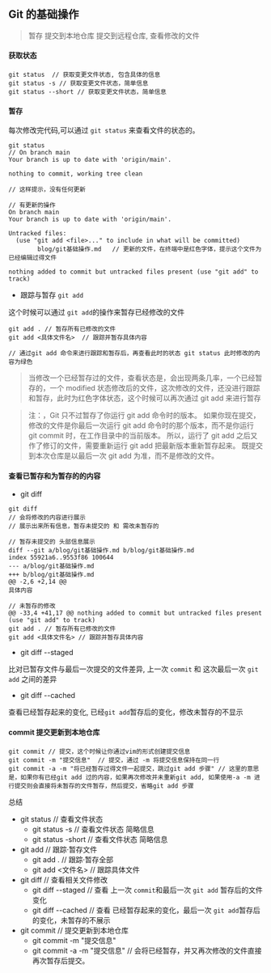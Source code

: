 ## Git 的基础操作

> 暂存 提交到本地仓库 提交到远程仓库, 查看修改的文件

#### 获取状态

```
git status  // 获取变更文件状态, 包含具体的信息
git status -s // 获取变更文件状态，简单信息
git status --short // 获取变更文件状态，简单信息
```

#### 暂存

每次修改完代码,可以通过 `git status` 来查看文件的状态的。

```
git status
// On branch main
Your branch is up to date with 'origin/main'.

nothing to commit, working tree clean

// 这样提示，没有任何更新

// 有更新的操作
On branch main
Your branch is up to date with 'origin/main'.

Untracked files:
  (use "git add <file>..." to include in what will be committed)
        blog/git基础操作.md   // 更新的文件，在终端中是红色字体，提示这个文件为已经编辑过得文件

nothing added to commit but untracked files present (use "git add" to track)
```

- 跟踪与暂存 `git add`

这个时候可以通过 `git add`的操作来暂存已经修改的文件

```
git add . // 暂存所有已修改的文件
git add <具体文件名>  // 跟踪并暂存具体内容

// 通过git add 命令来进行跟踪和暂存后，再查看此时的状态 git status 此时修改的内容为绿色
```

> 当修改一个已经暂存过的文件，查看状态是，会出现两条几率，一个已经暂存的，一个 modified 状态修改后的文件，这次修改的文件，还没进行跟踪和暂存，此时为红色字体状态，这个时候可以再次通过 git add 来进行暂存

> 注：，Git 只不过暂存了你运行 git add 命令时的版本。 如果你现在提交，修改的文件是你最后一次运行 git add 命令时的那个版本，而不是你运行 git commit 时，在工作目录中的当前版本。 所以，运行了 git add 之后又作了修订的文件，需要重新运行 git add 把最新版本重新暂存起来。 既提交到本次仓库是以最后一次 git add 为准，而不是修改的文件。

#### 查看已暂存和为暂存的的内容

- git diff

```
git diff
// 会将修改的内容进行展示
// 展示出来所有信息，暂存未提交的 和 需改未暂存的

// 暂存未提交的 头部信息展示
diff --git a/blog/git基础操作.md b/blog/git基础操作.md
index 55921a6..9553f86 100644
--- a/blog/git基础操作.md
+++ b/blog/git基础操作.md
@@ -2,6 +2,14 @@
具体内容

// 未暂存的修改
@@ -33,4 +41,17 @@ nothing added to commit but untracked files present (use "git add" to track)
git add . // 暂存所有已修改的文件
git add <具体文件名> // 跟踪并暂存具体内容
```

- git diff --staged

比对已暂存文件与最后一次提交的文件差异, 上一次 `commit` 和 这次最后一次 `git add` 之间的差异

- git diff --cached

查看已经暂存起来的变化, 已经`git add`暂存后的变化，修改未暂存的不显示

#### commit 提交更新到本地仓库

```
git commit // 提交，这个时候让你通过vim的形式创建提交信息
git commit -m "提交信息"  // 提交，通过 -m 将提交信息保持在同一行
git commit -a -m "将已经暂存过得文件一起提交，跳过git add 步骤" // 这里的意思是，如果你有已经git add 过的内容，如果再次修改并未重新git add, 如果使用-a -m 进行提交则会直接将未暂存的文件暂存，然后提交，省略git add 步骤
```

总结

- git status // 查看文件状态
  - git status -s // 查看文件状态 简略信息
  - git status -short // 查看文件状态 简略信息
- git add // 跟踪·暂存文件
  - git add . // 跟踪·暂存全部
  - git add <文件名> // 跟踪具体文件
- git diff // 查看相关文件修改
  - git diff --staged // 查看 上一次 `commit`和最后一次 `git add` 暂存后的文件变化
  - git diff --cached // 查看 已经暂存起来的变化，最后一次 `git add`暂存后的变化，未暂存的不展示
- git commit // 提交更新到本地仓库
  - git commit -m "提交信息"
  - git commit -a -m "提交信息" // 会将已经暂存，并又再次修改的文件直接再次暂存后提交。
